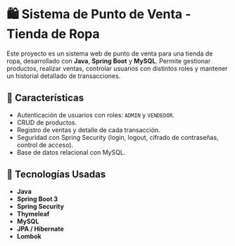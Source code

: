 # 🛍️ Sistema de Punto de Venta - Tienda de Ropa

Este proyecto es un sistema web de punto de venta para una tienda de ropa, desarrollado con **Java**, **Spring Boot** y **MySQL**. Permite gestionar productos, realizar ventas, controlar usuarios con distintos roles y mantener un historial detallado de transacciones.

## 🚀 Características

- Autenticación de usuarios con roles: `ADMIN` y `VENDEDOR`.
- CRUD de productos.
- Registro de ventas y detalle de cada transacción.
- Seguridad con Spring Security (login, logout, cifrado de contraseñas, control de acceso).
- Base de datos relacional con MySQL.

## 🧰 Tecnologías Usadas

- **Java**
- **Spring Boot 3**
- **Spring Security**
- **Thymeleaf**
- **MySQL**
- **JPA / Hibernate**
- **Lombok**



